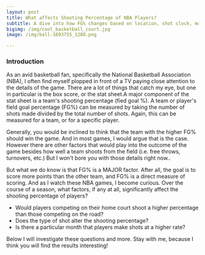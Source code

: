 ```yaml
---
layout: post
title: What affects Shooting Percentage of NBA Players?
subtitle: A dive into how FG% changes based on location, shot clock, month and other factors
bigimg: /img/cool_basketball_court.jpg
image: /img/ball-1693755_1280.png

---
```


### Introduction

As an avid basketball fan, specifically the National Basketball Association (NBA), I often find myself plopped in front of a TV paying close attention to the details of the game. There are a lot of things that catch my eye, but one in particular is the box score, or the stat sheet.A major component of the stat sheet is a team's shooting percentage (fied goal %). A team or player's field goal percentage (FG%) can be measured by taking the number of shots made divided by the total number of shots. Again, this can be measured for a team, or for a specific player. 

Generally, you would be inclined to think that the team with the higher FG% should win the game. And in most games, I would argue that is the case. However there are other factors that would play into the outcome of the game besides how well a team shoots from the field (i.e. free throws, turnovers, etc.) But I won't bore you with those details right now..

But what we do know is that FG% is a MAJOR factor. After all, the goal is to score more points than the other team, and FG% is a direct measure of scoring. And as I watch these NBA games, I become curious. Over the course of a season, what factors, if any at all, significantly affect the shooting percentage of players?

- Would players competing on their home court shoot a higher percentage than those competing on the road?
- Does the type of shot alter the shooting percentage?
- Is there a particular month that players make shots at a higher rate?

Below I will investigate these questions and more. Stay with me, because I think you will find the results interesting!
